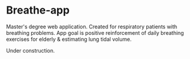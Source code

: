# Breathe-app
Master's degree web application. Created for respiratory patients with breathing problems. 
App goal is positive reinforcement of daily breathing exercises for elderly & estimating lung tidal volume.

Under construction.
